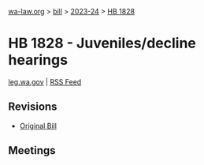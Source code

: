 [wa-law.org](/) > [bill](/bill/) > [2023-24](/bill/2023-24/) > [HB 1828](/bill/2023-24/hb/1828/)

# HB 1828 - Juveniles/decline hearings
[leg.wa.gov](https://app.leg.wa.gov/billsummary?BillNumber=1828&Year=2023&Initiative=false) | [RSS Feed](./rss.xml)

## Revisions
* [Original Bill](1/)

## Meetings